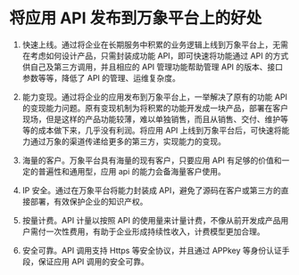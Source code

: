 # 将应用 API 发布到万象平台上的好处

1. 快速上线。通过将企业在长期服务中积累的业务逻辑上线到万象平台上，无需在考虑如何设计产品，只需封装成功能 API，即可快速将功能通过 API 的方式供自己及第三方调用，并且相应的 API 管理功能帮助管理 API 的版本、接口参数等等，降低了 API 的管理、运维复杂度。 

2. 能力变现。通过将企业的应用发布到万象平台上，一举解决了原有的功能 API 的变现能力问题。原有变现机制为将积累的功能开发成一块产品，部署在客户现场，但是这样的产品功能较薄，难以单独销售，而且从销售、交付、维护等等的成本做下来，几乎没有利润。将应用 API 上线到万象平台后，可快速将能力通过万象的渠道传递给更多的第三方，实现能力的变现。 

3. 海量的客户。万象平台具有海量的现有客户，只要应用 API 有足够的价值和一定的普遍性和通用型，应用 api 的能力会备海量客户使用。 

4. IP 安全。通过在万象平台将能力封装成 API，避免了源码在客户或第三方的直接部署，有效保护企业的知识产权。 

5. 按量计费。API 计量以按照 API 的使用量来计量计费，不像从前开发成产品用户需付一次性费用，有助于企业形成持续性收入，计费模型更加合理。 

6. 安全可靠。API 调用支持 Https 等安全协议，并且通过 APPkey 等身份认证手段，保证应用 API 调用的安全可靠。

